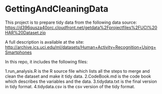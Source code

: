 # GettingAndCleaningData


This project is to prepare tidy data from the following data source: https://d396qusza40orc.cloudfront.net/getdata%2Fprojectfiles%2FUCI%20HAR%20Dataset.zip

A full description is available at the site: http://archive.ics.uci.edu/ml/datasets/Human+Activity+Recognition+Using+Smartphones

In this repo, it includes the following files:

1.run_analysis.R is the R source file which lists all the steps to merge and clean the dataset and make it tidy data.
2.CodeBook.md is the code book which describes the variables and the data.
3.tidydata.txt is the final version in tidy format.
4.tidydata.csv is the csv version of the tidy format.
